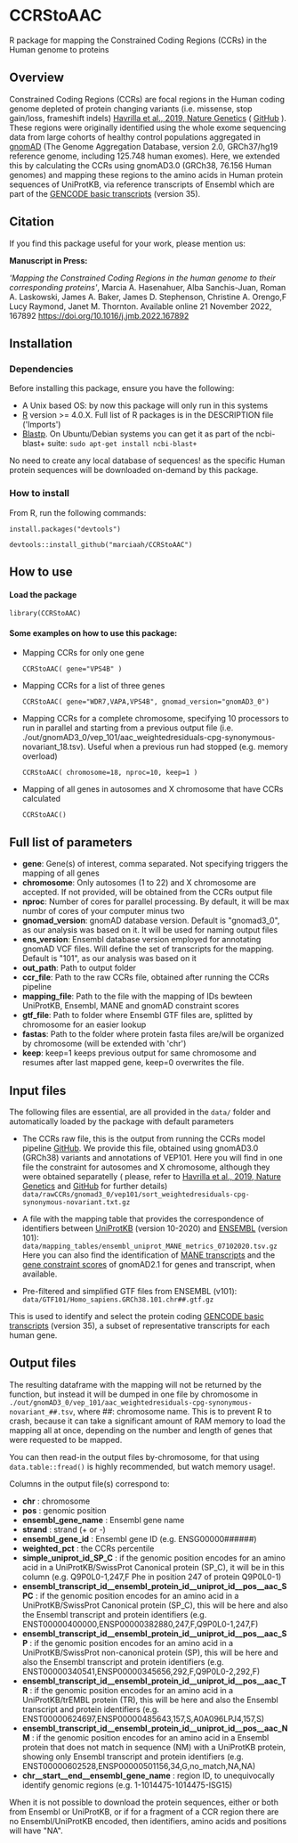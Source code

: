 # CCRStoAAC

R package for mapping the Constrained Coding Regions (CCRs) in the Human genome to proteins


## Overview

Constrained Coding Regions (CCRs) are focal regions in the Human coding genome depleted of protein changing variants (i.e. missense, stop gain/loss, frameshift indels) [Havrilla et al., 2019, Nature Genetics](https://doi.org/10.1038%2Fs41588-018-0294-6) ( [GitHub](https://github.com/quinlan-lab/ccr) ). These regions were originally identified using the whole exome sequencing data from large cohorts of healthy control populations aggregated in [gnomAD](https://gnomad.broadinstitute.org/) (The Genome Aggregation Database, version 2.0, GRCh37/hg19 reference genome, including 125.748 human exomes). 
Here, we extended this by calculating the CCRs using gnomAD3.0 (GRCh38, 76.156  Human genomes) and mapping these regions to the amino acids in Human protein sequences of UniProtKB, via reference transcripts of Ensembl which are part of the [GENCODE basic transcripts](https://www.gencodegenes.org/human/) (version 35).


 

## Citation

If you find this package useful for your work, please mention us: 

**Manuscript in Press:**

*'Mapping the Constrained Coding Regions in the human genome to their corresponding proteins'*,
Marcia A. Hasenahuer, Alba Sanchis-Juan, Roman A. Laskowski, James A. Baker, James D. Stephenson, Christine A. Orengo,F Lucy Raymond, Janet M. Thornton.
Available online 21 November 2022, 167892
https://doi.org/10.1016/j.jmb.2022.167892

## Installation

### Dependencies

Before installing this package, ensure you have the following: 
  - A Unix based OS: by now this package will only run in this systems
  - [R](https://cran.r-project.org/) version >= 4.0.X. Full list of R packages is in the DESCRIPTION file ('Imports') 
  - [Blastp](https://blast.ncbi.nlm.nih.gov/Blast.cgi?CMD=Web&PAGE_TYPE=BlastDocs&DOC_TYPE=Download). On Ubuntu/Debian systems you can get it as part of the ncbi-blast+ suite:
  ``sudo apt-get install ncbi-blast+``
  
  No need to create any local database of sequences! as the specific Human protein sequences will be downloaded on-demand by this package.

### How to install

From R, run the following commands:
	
``install.packages("devtools")``

``devtools::install_github("marciaah/CCRStoAAC")``


## How to use

#### Load the package
 ``library(CCRStoAAC)``

#### Some examples on how to use this package:

- Mapping CCRs for only one gene
  
  ``CCRStoAAC( gene="VPS4B" )``
 
- Mapping CCRs for a list of three genes
 
  ``CCRStoAAC( gene="WDR7,VAPA,VPS4B", gnomad_version="gnomAD3_0")``

- Mapping CCRs for a complete chromosome, specifying 10 processors to run in parallel and starting from a previous
 output file (i.e. ./out/gnomAD3_0/vep_101/aac_weightedresiduals-cpg-synonymous-novariant_18.tsv). Useful when a previous run had stopped (e.g. memory overload)
 
  ``CCRStoAAC( chromosome=18, nproc=10, keep=1 )``

- Mapping of all genes in autosomes and X chromosome that have CCRs calculated
 
  ``CCRStoAAC()`` 


## Full list of parameters

- **gene**: Gene(s) of interest, comma separated. Not specifying triggers the mapping of all genes
- **chromosome**: Only autosomes (1 to 22) and X chromosome are accepted. If not provided, will be obtained from the CCRs output file 
- **nproc**: Number of cores for parallel processing. By default, it will be max numbr of cores of your computer minus two
- **gnomad_version**: gnomAD database version. Default is "gnomad3_0", as our analysis was based on it. It will be used for naming output files
- **ens_version**: Ensembl database version employed for annotating gnomAD VCF files. Will define the set of transcripts for the mapping. Default is "101", as our analysis was based on it
- **out_path**: Path to output folder
- **ccr_file**: Path to the raw CCRs file, obtained after running the CCRs pipeline
- **mapping_file**: Path to the file with the mapping of IDs bewteen UniProtKB, Ensembl, MANE and gnomAD constraint scores
- **gtf_file**: Path to folder where Ensembl GTF files are, splitted by chromosome for an easier lookup
- **fastas**: Path to the folder where protein fasta files are/will be organized by chromosome (will be extended with 'chr')
- **keep**: keep=1 keeps previous output for same chromosome and resumes after last mapped gene, keep=0 overwrites the file. 



## Input files

The following files are essential, are all provided in the ``data/`` folder and automatically loaded by the package with default parameters

  - The CCRs raw file, this is the output from running the CCRs model pipeline  [GitHub](https://github.com/quinlan-lab/ccr). We provide this file, obtained using gnomAD3.0 (GRCh38) variants and annotations of VEP101. Here you will find in one file the constraint for autosomes and X chromosome, although they were obtained separatelly ( please, refer to [Havrilla et al., 2019, Nature Genetics](https://doi.org/10.1038%2Fs41588-018-0294-6) and [GitHub](https://github.com/quinlan-lab/ccr) for further details) 
  ``data/rawCCRs/gnomad3_0/vep101/sort_weightedresiduals-cpg-synonymous-novariant.txt.gz``

  - A file with the mapping table that provides the correspondence of identifiers between [UniProtKB](https://www.uniprot.org/) (version 10-2020) and [ENSEMBL](https://www.ensembl.org/index.html) (version 101):
  ``data/mapping_tables/ensembl_uniprot_MANE_metrics_07102020.tsv.gz``
  Here you can also find the identification of [MANE transcripts](https://www.ncbi.nlm.nih.gov/refseq/MANE/) and the [gene constraint scores](https://gnomad.broadinstitute.org/help/constraint) of gnomAD2.1 for genes and transcript, when available.

  - Pre-filtered and simplified GTF files from ENSEMBL (v101):
  ``data/GTF101/Homo_sapiens.GRCh38.101.chr##.gtf.gz``

  This is used to identify and select the protein coding [GENCODE basic transcripts](https://www.gencodegenes.org/human/) (version 35), a subset of representative transcripts for each human gene.

## Output files

The resulting dataframe with the mapping will not be returned by the function, but instead it will be dumped in one file by chromosome in ``./out/gnomAD3_0/vep_101/aac_weightedresiduals-cpg-synonymous-novariant_##.tsv``, where ##: chromosome name. This is to prevent R to crash, because it can take a significant amount of RAM memory to load the mapping all at once, depending on the number and length of genes that were requested to be mapped.

You can then read-in the output files by-chromosome, for that using ``data.table::fread()`` is highly recommended, but watch memory usage!.

Columns in the output file(s) correspond to:
  
- **chr** : chromosome 
- **pos** : genomic position
- **ensembl_gene_name** : Ensembl gene name
- **strand** : strand (+ or -)
- **ensembl_gene_id** : Ensembl gene ID (e.g. ENSG00000######)
- **weighted_pct** : the CCRs percentile
- **simple_uniprot_id_SP_C** : if the genomic position encodes for an amino acid in a UniProtKB/SwissProt Canonical protein (SP_C), it will be in this column (e.g. Q9P0L0-1,247,F Phe in position 247 of protein Q9P0L0-1) 
- **ensembl_transcript_id__ensembl_protein_id__uniprot_id__pos__aac_SPC** : if the genomic position encodes for an amino acid in a UniProtKB/SwissProt Canonical protein (SP_C), this will be here and also the Ensembl transcript and protein identifiers (e.g. ENST00000400000,ENSP00000382880,247,F,Q9P0L0-1,247,F)
- **ensembl_transcript_id__ensembl_protein_id__uniprot_id__pos__aac_SP** : if the genomic position encodes for an amino acid in a UniProtKB/SwissProt non-canonical protein (SP), this will be here and also the Ensembl transcript and protein identifiers (e.g. ENST00000340541,ENSP00000345656,292,F,Q9P0L0-2,292,F)
- **ensembl_transcript_id__ensembl_protein_id__uniprot_id__pos__aac_TR** : if the genomic position encodes for an amino acid in a UniProtKB/trEMBL protein (TR), this will be here and also the Ensembl transcript and protein identifiers (e.g. ENST00000624697,ENSP00000485643,157,S,A0A096LPJ4,157,S)
- **ensembl_transcript_id__ensembl_protein_id__uniprot_id__pos__aac_NM** : if the genomic position encodes for an amino acid in a Ensembl protein that does not match in sequence (NM) with a UniProtKB protein, showing only Ensembl transcript and protein identifiers (e.g. ENST00000602528,ENSP00000501156,34,G,no_match,NA,NA)
- **chr__start__end__ensembl_gene_name** : region ID, to unequivocally identify genomic regions (e.g. 1-1014475-1014475-ISG15) 

When it is not possible to download the protein sequences, either or both from Ensembl or UniProtKB, or if for a fragment of a CCR region there are no Ensembl/UniProtKB encoded, then identifiers, amino acids and positions will have "NA".  



